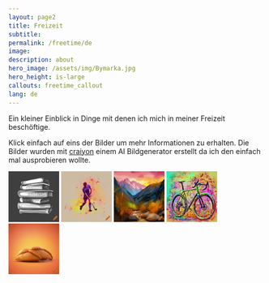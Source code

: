 ```yaml
---
layout: page2
title: Freizeit
subtitle: 
permalink: /freetime/de
image: 
description: about
hero_image: /assets/img/Bymarka.jpg
hero_height: is-large
callouts: freetime_callout
lang: de
---
```

Ein kleiner Einblick in Dinge mit denen ich mich in meiner Freizeit beschöftige. 

Klick einfach auf eins der Bilder um mehr Informationen zu erhalten. Die Bilder wurden mit [craiyon](https://www.craiyon.com) einem AI Bildgenerator erstellt da ich den einfach mal ausprobieren wollte.

<a href="/freetime/reading"><img src="/assets/img/books.png" alt="A stack of books" style="height: 100px; width:100px;"/></a> <a href="/freetime/hockey/de"><img src="/assets/img/hockey.png" alt="A hockey player" style="height: 100px; width:100px;"/></a> <a href="../blog"><img src="/assets/img/hiking.png" alt="Mountain landscape" style="height: 100px; width:100px;"/></a> <a href="/freetime/bikepck/de"><img src="/assets/img/gravel_bike.png" alt="A gravel bike" style="height: 100px; width:100px;"/></a> <a href="/freetime/cooking/de"><img src="/assets/img/empanada.png" alt="A gravel bike" style="height: 100px; width:100px;"/></a>